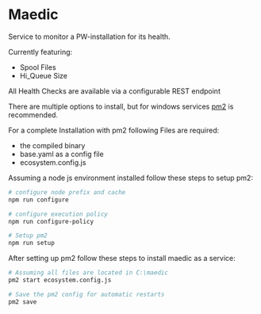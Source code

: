 # Maedic

Service to monitor a PW-installation for its health.

Currently featuring:

- Spool Files
- Hi_Queue Size

All Health Checks are available via a configurable REST endpoint

There are multiple options to install, but for windows services [pm2](https://github.com/jessety/pm2-installer) is recommended.

For a complete Installation with pm2 following Files are required:

- the compiled binary
- base.yaml as a config file
- ecosystem.config.js

Assuming a node js environment installed follow these steps to setup pm2:

```bash
# configure node prefix and cache
npm run configure

# configure execution policy
npm run configure-policy

# Setup pm2
npm run setup

```

After setting up pm2 follow these steps to install maedic as a service:

```bash
# Assuming all files are located in C:\maedic
pm2 start ecosystem.config.js

# Save the pm2 config for automatic restarts
pm2 save

```
